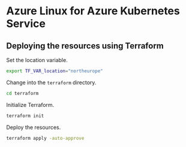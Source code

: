 # Azure Linux for Azure Kubernetes Service

## Deploying the resources using Terraform

Set the location variable.

```bash
export TF_VAR_location="northeurope"
```

Change into the `terraform` directory.

```bash
cd terraform
```

Initialize Terraform.

```bash
terraform init
```

Deploy the resources.

```bash
terraform apply -auto-approve
```
